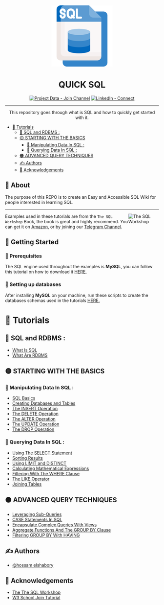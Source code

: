 <p align="center">
  <a href="" rel="noopener">
 <img width=200px height=200px src="LOGO.png" alt="Project logo"></a>
</p>

<h1 align="center">QUICK SQL</h1>

<div align="center">

[![Project Data - Join Channel](https://img.shields.io/badge/Project_Data-Join_Channel-blue?style=for-the-badge&logo=Telegram)](https://t.me/project_data_channel)
[![LinkedIn - Connect](https://img.shields.io/badge/LinkedIn-Connect-blue?style=for-the-badge&logo=LinkedIn&logoColor=blue)](https://www.linkedin.com/in/hossam-elshabory/)

</div>

---

<p align="center"> This repository goes through what is SQL and how to quickly get started with it.
    <br> 
</p>

- [🔰 Tutorials](#-tutorials)
  - [💠 SQL and RDBMS :](#-sql-and-rdbms-)
  - [🟡 STARTING WITH THE BASICS](#-starting-with-the-basics)
    - [📌 Manipulating Data In SQL :](#-manipulating-data-in-sql-)
    - [📌 Querying Data In SQL :](#-querying-data-in-sql-)
  - [🟠 ADVANCED QUERY TECHNIQUES](#-advanced-query-techniques)
  - [✍️ Authors ](#️-authors-)
  - [🎉 Acknowledgements ](#-acknowledgements-)


## 🧐 About <a name = "about"></a>


The purpose of this REPO is to create an Easy and Accessible SQL Wiki for people interested in learning SQL.

***

<img src="https://m.media-amazon.com/images/I/51Jku+rCjlL._AC_SY780_.jpg" align="right"
     alt="The SQL Workshop" width="100" height="120">


Examples used in these tutorials are from the `The SQL Workshop` Book, the book is great and highly recommend. You can get it on [Amazon](https://www.amazon.com/SQL-Workshop-Interactive-Approach-Learning/dp/1838642358), or by joining our [Telegram Channel](https://t.me/project_data_channel).



## 🏁 Getting Started <a name = "getting_started"></a>

### 🔽 Prerequisites 
The SQL engine used throughout the examples is **MySQL**, you can follow this tutorial on how to download it [HERE.](https://www.javatpoint.com/how-to-install-mysql#:~:text=Step%201%3A%20Go%20to%20the,community%20server%2C%20which%20you%20want.)


### 🧱 Setting up databases
After installing **MySQL** on your machine, run these scripts to create the databases schemas used in the tutorials [HERE.](https://github.com/hossam-elshabory/Quick-SQL-For-Data/tree/main/Scripts)


# 🔰 Tutorials 

## 💠 SQL and RDBMS :

- [What Is SQL](https://github.com/hossam-elshabory/Quick-SQL-For-Data/tree/main/1.%20SQL%20and%20RDBMS/01.%20What%20Is%20SQL)
- [What Are RDBMS](https://github.com/hossam-elshabory/Quick-SQL-For-Data/tree/main/1.%20SQL%20and%20RDBMS/02.%20What%20Are%20RDBMS)


## 🟡 STARTING WITH THE BASICS
### 📌 Manipulating Data In SQL :

- [SQL Basics](https://github.com/hossam-elshabory/Quick-SQL-For-Data/tree/main/2.%20STARTING%20WITH%20THE%20BASICS/Manipulating%20Data%20In%20SQL/01.%20SQL%20Basics)
- [Creating Databases and Tables](https://github.com/hossam-elshabory/Quick-SQL-For-Data/tree/main/2.%20STARTING%20WITH%20THE%20BASICS/Manipulating%20Data%20In%20SQL/02.%20Creating%20Databases%20and%20Tables)
- [The INSERT Operation](https://github.com/hossam-elshabory/Quick-SQL-For-Data/tree/main/2.%20STARTING%20WITH%20THE%20BASICS/Manipulating%20Data%20In%20SQL/03.%20The%20INSERT%20Operation)
- [The DELETE Operation](https://github.com/hossam-elshabory/Quick-SQL-For-Data/tree/main/2.%20STARTING%20WITH%20THE%20BASICS/Manipulating%20Data%20In%20SQL/04.%20The%20DELETE%20Operation)
- [The ALTER Operation](https://github.com/hossam-elshabory/Quick-SQL-For-Data/tree/main/2.%20STARTING%20WITH%20THE%20BASICS/Manipulating%20Data%20In%20SQL/05.%20The%20ALTER%20Operation)
- [The UPDATE Operation](https://github.com/hossam-elshabory/Quick-SQL-For-Data/tree/main/2.%20STARTING%20WITH%20THE%20BASICS/Manipulating%20Data%20In%20SQL/06.%20The%20Update%20Operation)
- [The DROP Operation](https://github.com/hossam-elshabory/Quick-SQL-For-Data/tree/main/2.%20STARTING%20WITH%20THE%20BASICS/Manipulating%20Data%20In%20SQL/07.%20The%20DROP%20Operation)


### 📌 Querying Data In SQL :

- [Using The SELECT Statement](https://github.com/hossam-elshabory/Quick-SQL-For-Data/tree/main/2.%20STARTING%20WITH%20THE%20BASICS/Querying%20Data%20In%20SQL/08.%20Using%20The%20SELECT%20Statement)
- [Sorting Results](https://github.com/hossam-elshabory/Quick-SQL-For-Data/tree/main/2.%20STARTING%20WITH%20THE%20BASICS/Querying%20Data%20In%20SQL/09.%20Sorting%20Results)
- [Using LIMIT and DISTINCT](https://github.com/hossam-elshabory/Quick-SQL-For-Data/tree/main/2.%20STARTING%20WITH%20THE%20BASICS/Querying%20Data%20In%20SQL/10.%20Using%20LIMIT%20and%20DISTINCT)
- [Calculating Mathematical Expressions](https://github.com/hossam-elshabory/Quick-SQL-For-Data/tree/main/2.%20STARTING%20WITH%20THE%20BASICS/Querying%20Data%20In%20SQL/11.%20Calculating%20Mathematical%20Expressions)
- [Filtering With The WHERE Clause](https://github.com/hossam-elshabory/Quick-SQL-For-Data/tree/main/2.%20STARTING%20WITH%20THE%20BASICS/Querying%20Data%20In%20SQL/12.%20Filtering%20With%20The%20WHERE%20Clause)
- [The LIKE Operator](https://github.com/hossam-elshabory/Quick-SQL-For-Data/tree/main/2.%20STARTING%20WITH%20THE%20BASICS/Querying%20Data%20In%20SQL/13.%20The%20LIKE%20Operator)
- [Joining Tables](https://github.com/hossam-elshabory/Quick-SQL-For-Data/tree/main/2.%20STARTING%20WITH%20THE%20BASICS/Querying%20Data%20In%20SQL/14.%20Joining%20Tables)  


## 🟠 ADVANCED QUERY TECHNIQUES

- [Leveraging Sub-Queries](https://github.com/hossam-elshabory/Quick-SQL-For-Data/tree/main/3.%20ADV-QUERY%20TECHNIQUES/01.%20Leveraging%20Sub-Queries)
- [CASE Statements In SQL](https://github.com/hossam-elshabory/Quick-SQL-For-Data/tree/main/3.%20ADV-QUERY%20TECHNIQUES/02.%20CASE%20Statements%20In%20SQL) 
- [Encapsulate Complex Queries With Views](https://github.com/hossam-elshabory/Quick-SQL-For-Data/tree/main/3.%20ADV-QUERY%20TECHNIQUES/03.%20Encapsulate%20Complex%20Queries%20With%20Views) 
- [Aggregate Functions And The GROUP BY Clause](https://github.com/hossam-elshabory/Quick-SQL-For-Data/tree/main/3.%20ADV-QUERY%20TECHNIQUES/04.%20Aggregate%20Functions%20And%20The%20GROUP%20BY%20Clause)
- [Filtering GROUP BY With HAVING](https://github.com/hossam-elshabory/Quick-SQL-For-Data/tree/main/3.%20ADV-QUERY%20TECHNIQUES/05.%20Filtering%20GROUP%20BY%20With%20HAVING)


## ✍️ Authors <a name = "authors"></a>
- [@hossam elshabory](https://github.com/hossam-elshabory)


## 🎉 Acknowledgements <a name = "acknowledgement"></a>
+ [The The SQL Workshop](https://www.packtpub.com/product/the-sql-workshop/9781838642358)
+ [W3 School Join Tutorial](https://www.w3schools.com/mysql/mysql_join.asp)